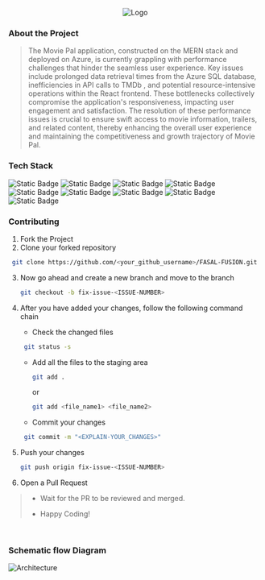 <div align='center'>


![Logo](https://github.com/Manav-Khandurie/Cloud-Performance-Tuning/assets/123000337/62f0d0a8-f336-484c-8074-f4e556704d1a)


</div>

### About the Project
> The Movie Pal application, constructed on the MERN stack and deployed on Azure, is currently grappling with performance challenges that hinder the seamless user experience. Key issues include prolonged data retrieval times from the Azure SQL database, inefficiencies in API calls to TMDb , and potential resource-intensive operations within the React frontend. These bottlenecks collectively compromise the application's responsiveness, impacting user engagement and satisfaction. The resolution of these performance issues is crucial to ensure swift access to movie information, trailers, and related content, thereby enhancing the overall user experience and maintaining the competitiveness and growth trajectory of Movie Pal.

### Tech Stack

![Static Badge](https://img.shields.io/badge/Azure-101010?logo=microsoftazure&logoColor=%232496ED) ![Static Badge](https://img.shields.io/badge/Docker-101010?logo=docker&logoColor=%232496ED) ![Static Badge](https://img.shields.io/badge/NodeJS-101010?logo=nodedotjs&logoColor=%23339933) ![Static Badge](https://img.shields.io/badge/express-101010?logo=express&logoColor=%232496ED) ![Static Badge](https://img.shields.io/badge/MSSQL-101010?logo=microsoftsqlserver&logoColor=%232496ED) ![Static Badge](https://img.shields.io/badge/ReactJS-101010?logo=react&logoColor=%2361DAFB) ![Static Badge](https://img.shields.io/badge/HTML-101010?logo=html5&logoColor=%23E34F26) ![Static Badge](https://img.shields.io/badge/JavaScript-101010?logo=javascript&logoColor=%23F7DF1E)  ![Static Badge](https://img.shields.io/badge/CSS-101010?logo=css3&logoColor=%231572B6)


### Contributing

1. Fork the Project
2. Clone your forked repository

```sh
 git clone https://github.com/<your_github_username>/FASAL-FUSION.git
```
3. Now go ahead and create a new branch and move to the branch
   ```sh
   git checkout -b fix-issue-<ISSUE-NUMBER>
   ```
4. After you have added your changes, follow the following command chain
   * Check the changed files
    ```sh
     git status -s
     ```

   * Add all the files to the staging area
      ```sh
     git add .
     ```
     or
     ```sh
     git add <file_name1> <file_name2>
     ```
   * Commit your changes
    ```sh
     git commit -m "<EXPLAIN-YOUR_CHANGES>"
     ```
5. Push your changes
   ```sh
   git push origin fix-issue-<ISSUE-NUMBER>
   ```
6. Open a Pull Request 
>
> * Wait for the PR to be reviewed and merged.
>
> * Happy Coding!
<br />
<!-- <img src='https://repobeats.axiom.co/api/embed/198d5c5deedcd2c0779883bb05f1b33b2f320ca7.svg' alt="Repobeats analytics image" /> -->

### Schematic flow Diagram
![Architecture](https://github.com/Manav-Khandurie/Cloud-Performance-Tuning/assets/123000337/978c82c2-56b9-45bd-a765-04c7d593ef8f)